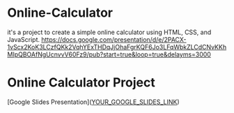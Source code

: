 # Online-Calculator
 it's a project to create a simple online calculator using HTML, CSS, and JavaScript.
https://docs.google.com/presentation/d/e/2PACX-1vScx2KoK3LCzfQKk2VqhYExTHDqJjOhaFgrKQF6Jo3LFqWbkZLCdCNvKKhMIpQBOAfNgUcnvvV60Fz9/pub?start=true&loop=true&delayms=3000 
# Online Calculator Project

[Google Slides Presentation]([YOUR_GOOGLE_SLIDES_LINK](https://docs.google.com/presentation/d/e/2PACX-1vScx2KoK3LCzfQKk2VqhYExTHDqJjOhaFgrKQF6Jo3LFqWbkZLCdCNvKKhMIpQBOAfNgUcnvvV60Fz9/pub?start=true&loop=true&delayms=3000 ))
